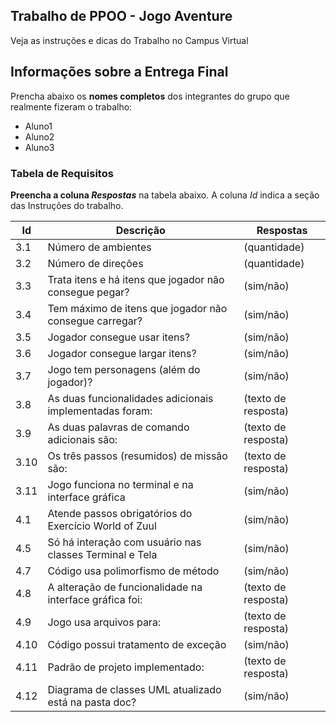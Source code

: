 ## Trabalho de PPOO - Jogo Aventure

Veja as instruções e dicas do Trabalho no Campus Virtual

## Informações sobre a Entrega Final

Prencha abaixo os **nomes completos** dos integrantes do grupo que realmente fizeram o trabalho:

- Aluno1
- Aluno2
- Aluno3

### Tabela de Requisitos

**Preencha a coluna _Respostas_** na tabela abaixo.
A coluna _Id_ indica a seção das Instruções do trabalho.


|  Id |  Descrição                                              | Respostas    | 
|-----|---------------------------------------------------------|--------------|
| 3.1 | Número de ambientes                                     | (quantidade) |
| 3.2 | Número de direções                                      | (quantidade) |
| 3.3 | Trata itens e há itens que jogador não consegue pegar?  | (sim/não)    |
| 3.4 | Tem máximo de itens que jogador não consegue carregar?  | (sim/não)    |
| 3.5 | Jogador consegue usar itens?                            | (sim/não)    |
| 3.6 | Jogador consegue largar itens?                          | (sim/não)    |
| 3.7 | Jogo tem personagens (além do jogador)?                 | (sim/não)    |
| 3.8 | As duas funcionalidades adicionais implementadas foram: | (texto de resposta)  |
| 3.9 | As duas palavras de comando adicionais são:             | (texto de resposta)  |
| 3.10| Os três passos (resumidos) de missão são:               | (texto de resposta)  |
| 3.11| Jogo funciona no terminal e na interface gráfica        | (sim/não)    |
| 4.1 | Atende passos obrigatórios do Exercício World of Zuul   | (sim/não)    |
| 4.5 | Só há interação com usuário nas classes Terminal e Tela | (sim/não)    |
| 4.7 | Código usa polimorfismo de método                       | (sim/não)    |
| 4.8 | A alteração de funcionalidade na interface gráfica foi: | (texto de resposta)    |
| 4.9 | Jogo usa arquivos para:                                 | (texto de resposta)    |
| 4.10| Código possui tratamento de exceção                     | (sim/não)    |
| 4.11| Padrão de projeto implementado:                         | (texto de resposta)    |
| 4.12| Diagrama de classes UML atualizado está na pasta doc?   | (sim/não)    |
